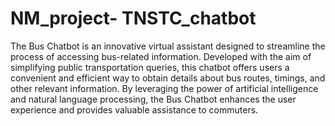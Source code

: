 # NM_project- TNSTC_chatbot


The Bus Chatbot is an innovative virtual assistant designed to streamline the process of accessing bus-related information. Developed with the aim of simplifying public transportation queries, this chatbot offers users a convenient and efficient way to obtain details about bus routes, timings, and other relevant information. By leveraging the power of artificial intelligence and natural language processing, the Bus Chatbot enhances the user experience and provides valuable assistance to commuters.
